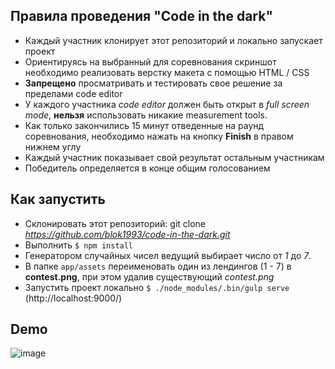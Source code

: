## Правила проведения "Code in the dark"
* Каждый участник клонирует этот репозиторий и локально запускает проект
* Ориентируясь на выбранный для соревнования скриншот необходимо реализовать верстку макета с помощью HTML / CSS 
* **Запрещено** просматривать и тестировать свое решение за пределами code editor
* У каждого участника _code editor_ должен быть открыт в _full screen mode_, **нельзя** использовать никакие measurement tools.
* Как только закончились 15 минут отведенные на раунд соревнования, необходимо нажать на кнопку **Finish** в правом нижнем углу
* Каждый участник показывает свой результат остальным участникам
* Победитель определяется в конце общим голосованием

## Как запустить
* Склонировать этот репозиторий: git clone _https://github.com/blok1993/code-in-the-dark.git_
* Выполнить `$ npm install`
* Генератором случайных чисел ведущий выбирает число от _1_ до _7_.
* В папке `app/assets` переименовать один из лендингов (1 - 7) в **contest.png**, при этом удалив существующий _contest.png_
* Запустить проект локально `$ ./node_modules/.bin/gulp serve` (http://localhost:9000/)

## Demo
![image](https://cloud.githubusercontent.com/assets/688415/11479175/f3aedfbe-9790-11e5-9ad9-ce930fe5a3a8.png)
